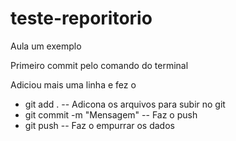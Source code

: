 # teste-reporitorio
Aula um exemplo


Primeiro commit pelo comando do terminal


Adiciou mais uma linha e fez o 
- git add . -- Adicona os arquivos para subir no git
- git commit -m "Mensagem" -- Faz o push
- git push -- Faz o empurrar os dados
